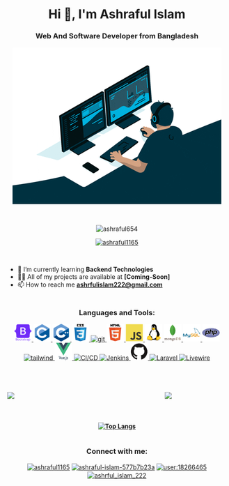 

<h1 align="center">Hi 👋, I'm Ashraful Islam</h1>
<h3 align="center">Web And Software Developer from Bangladesh</h3>
<p align="center"> <img src="https://github.com/Ashraful654/Ashraful654/blob/main/giphy.gif" alt="https://github.com/Ashraful654/Ashraful654/blob/main/giphy.gif" /> </p>
<br/>
<p align="center"> <img src="https://komarev.com/ghpvc/?username=ashraful654&label=Profile%20views&color=0e75b6&style=flat" alt="ashraful654" /> </p>
  
<p align="center"> <a href="https://twitter.com/ashraful1165" target="blank"><img src="https://img.shields.io/twitter/follow/ashraful1165?logo=twitter&style=for-the-badge" alt="ashraful1165" /></a> </p>
                                                                                                                                  
 <br/>

- 🌱 I’m currently learning **Backend Technologies**
- 👨‍💻 All of my projects are available at **[Coming-Soon]**
- 📫 How to reach me **ashrfulislam222@gmail.com** 



#

<h3 align="center">Languages and Tools:</h3>
<p align="center"> <a href="https://getbootstrap.com" target="_blank" rel="noreferrer"> <img src="https://raw.githubusercontent.com/devicons/devicon/master/icons/bootstrap/bootstrap-plain-wordmark.svg" alt="bootstrap" width="40" height="40"/> </a> <a href="https://www.cprogramming.com/" target="_blank" rel="noreferrer"> <img src="https://raw.githubusercontent.com/devicons/devicon/master/icons/c/c-original.svg" alt="c" width="40" height="40"/> </a> <a href="https://www.w3schools.com/cpp/" target="_blank" rel="noreferrer"> <img src="https://raw.githubusercontent.com/devicons/devicon/master/icons/cplusplus/cplusplus-original.svg" alt="cplusplus" width="40" height="40"/> </a> <a href="https://www.w3schools.com/css/" target="_blank" rel="noreferrer"> <img src="https://raw.githubusercontent.com/devicons/devicon/master/icons/css3/css3-original-wordmark.svg" alt="css3" width="40" height="40"/> </a> <a href="https://git-scm.com/" target="_blank" rel="noreferrer"> <img src="https://www.vectorlogo.zone/logos/git-scm/git-scm-icon.svg" alt="git" width="40" height="40"/> </a> <a href="https://www.w3.org/html/" target="_blank" rel="noreferrer"> <img src="https://raw.githubusercontent.com/devicons/devicon/master/icons/html5/html5-original-wordmark.svg" alt="html5" width="40" height="40"/> </a> <a href="https://developer.mozilla.org/en-US/docs/Web/JavaScript" target="_blank" rel="noreferrer"> <img src="https://raw.githubusercontent.com/devicons/devicon/master/icons/javascript/javascript-original.svg" alt="javascript" width="40" height="40"/> </a> <a href="https://www.linux.org/" target="_blank" rel="noreferrer"> <img src="https://raw.githubusercontent.com/devicons/devicon/master/icons/linux/linux-original.svg" alt="linux" width="40" height="40"/> </a> <a href="https://www.mongodb.com/" target="_blank" rel="noreferrer"> <img src="https://raw.githubusercontent.com/devicons/devicon/master/icons/mongodb/mongodb-original-wordmark.svg" alt="mongodb" width="40" height="40"/> </a> <a href="https://www.mysql.com/" target="_blank" rel="noreferrer"> <img src="https://raw.githubusercontent.com/devicons/devicon/master/icons/mysql/mysql-original-wordmark.svg" alt="mysql" width="40" height="40"/> </a> <a href="https://www.php.net" target="_blank" rel="noreferrer"> <img src="https://raw.githubusercontent.com/devicons/devicon/master/icons/php/php-original.svg" alt="php" width="40" height="40"/> </a> <a href="https://tailwindcss.com/" target="_blank" rel="noreferrer"> <img src="https://www.vectorlogo.zone/logos/tailwindcss/tailwindcss-icon.svg" alt="tailwind" width="40" height="40"/> </a> <a href="https://vuejs.org/" target="_blank" rel="noreferrer"> <img src="https://raw.githubusercontent.com/devicons/devicon/master/icons/vuejs/vuejs-original-wordmark.svg" alt="vuejs" width="40" height="40"/> </a>  <a href="https://about.gitlab.com/topics/ci-cd/" target="_blank">
    <img src="https://cdn.worldvectorlogo.com/logos/gitlab.svg" alt="CI/CD" width="40" height="40"/>
  </a>  <a href="https://www.jenkins.io/" target="_blank">
    <img src="https://www.vectorlogo.zone/logos/jenkins/jenkins-icon.svg" alt="Jenkins" width="40" height="40"/>
  </a>   <a href="https://github.com/" target="_blank">
    <img src="https://raw.githubusercontent.com/devicons/devicon/master/icons/github/github-original.svg" alt="GitHub" width="40" height="40"/>
  </a>
 <a href="https://laravel.com/" target="_blank">
  <img src="https://cdn.worldvectorlogo.com/logos/laravel-2.svg" alt="Laravel" width="40" height="40"/>
</a> <a href="https://laravel-livewire.com/" target="_blank">
  <img src="https://raw.githubusercontent.com/laravel-livewire/livewire/master/.github/images/livewire-logo.png" alt="Livewire" width="40" height="40"/>
</a> </p>

 <br/>

#
<p aling="center"> 
<img align="left" width="47%" src="https://github-readme-stats.vercel.app/api?username=ashraful654&show_icons=true&theme=radical" />
</p>
<p align="center"><img width="47%" src="https://github-readme-streak-stats.herokuapp.com/?user=Ashraful654" /></p>

</br>
  <h4 align="center" width="47%">

  [![Top Langs](https://github-readme-stats.vercel.app/api/top-langs/?username=Ashraful654)](https://github.com/anuraghazra/github-readme-stats)
  
  </h4>



#



<h3 align="center">
  



 
  
</h3>
  


#


<h3 align="center">Connect with me:</h3>
<p align="center">
<a href="https://twitter.com/ashraful1165" target="blank"><img align="center" src="https://raw.githubusercontent.com/rahuldkjain/github-profile-readme-generator/master/src/images/icons/Social/twitter.svg" alt="ashraful1165" height="30" width="40" /></a>
<a href="https://linkedin.com/in/ashraful-islam-577b7b23a" target="blank"><img align="center" src="https://raw.githubusercontent.com/rahuldkjain/github-profile-readme-generator/master/src/images/icons/Social/linked-in-alt.svg" alt="ashraful-islam-577b7b23a" height="30" width="40" /></a>
<a href="https://stackoverflow.com/users/user:18266465" target="blank"><img align="center" src="https://raw.githubusercontent.com/rahuldkjain/github-profile-readme-generator/master/src/images/icons/Social/stack-overflow.svg" alt="user:18266465" height="30" width="40" /></a>
<a href="https://instagram.com/ashrful_islam_222" target="blank"><img align="center" src="https://raw.githubusercontent.com/rahuldkjain/github-profile-readme-generator/master/src/images/icons/Social/instagram.svg" alt="ashrful_islam_222" height="30" width="40" /></a>
</p>





